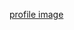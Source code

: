 [profile image](https://avatars2.githubusercontent.com/u/53508846?s=460&u=6f16cfb975faba118174a86e9ead25bf799ed445&v=4)
